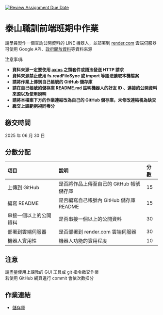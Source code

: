 [![Review Assignment Due Date](https://classroom.github.com/assets/deadline-readme-button-22041afd0340ce965d47ae6ef1cefeee28c7c493a6346c4f15d667ab976d596c.svg)](https://classroom.github.com/a/bKYSj_XK)
# 泰山職訓前端班期中作業
請學員製作⼀個查詢公開資料的 LINE 機器⼈，並部署到 [render.com](https://render.com/) 雲端伺服器  
可使⽤ Google API、[政府開放資料](https://data.gov.tw/)等資料來源  

注意事項:
- **資料來源一定要使用 [axios](https://github.com/axios/axios) 之類套件或語法發送 HTTP 請求**
- **資料來源禁止使用 fs.readFileSync 或 import 等語法讀取本機檔案**
- **請將作業上傳到自己帳號的 GitHub 儲存庫**  
- **請在自己帳號的儲存庫 README.md 註明機器⼈的好友 ID 、連接的公開資料來源以及使⽤說明**  
- **請將本檔案下方的作業連結改為自己的 GitHub 儲存庫，未修改連結視為缺交**  
- **繳交上課範例視同零分**

## 繳交時間
2025 年 06 月 30 日

## 分數分配
|項⽬|說明|分數|
|:---|:---|:---|
|上傳到 GitHub|是否將作品上傳⾄自己的 GitHub 帳號儲存庫|15|
|編寫 README|是否編寫自己帳號內 GitHub 儲存庫 README|15|
|串接⼀個以上的公開資料|是否串接⼀個以上的公開資料|30|
|部署到雲端伺服器|是否部署到 render.com 雲端伺服器|30|
|機器⼈實⽤性|機器⼈功能的實⽤程度|10|

## 注意
請盡量使用上課教的 GUI 工具或 git 指令繳交作業  
若使用 GitHub 網頁進行 commit 會依次數扣分

## 作業連結
- [儲存庫]((https://jlo-1992.github.io/chillguy/))
